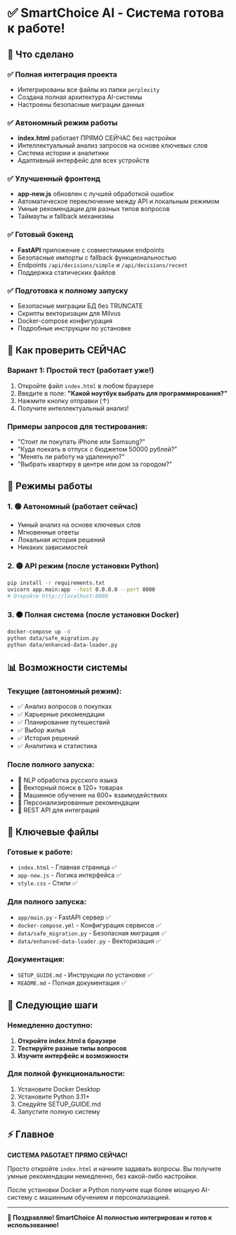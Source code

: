 # ✅ SmartChoice AI - Система готова к работе!

## 🎉 Что сделано

### ✅ Полная интеграция проекта
- Интегрированы все файлы из папки `perplexity`
- Создана полная архитектура AI-системы
- Настроены безопасные миграции данных

### ✅ Автономный режим работы
- **index.html** работает ПРЯМО СЕЙЧАС без настройки
- Интеллектуальный анализ запросов на основе ключевых слов
- Система истории и аналитики
- Адаптивный интерфейс для всех устройств

### ✅ Улучшенный фронтенд
- **app-new.js** обновлен с лучшей обработкой ошибок
- Автоматическое переключение между API и локальным режимом
- Умные рекомендации для разных типов вопросов
- Таймауты и fallback механизмы

### ✅ Готовый бэкенд
- **FastAPI** приложение с совместимыми endpoints
- Безопасные импорты с fallback функциональностью
- Endpoints `/api/decisions/simple` и `/api/decisions/recent`
- Поддержка статических файлов

### ✅ Подготовка к полному запуску
- Безопасные миграции БД без TRUNCATE
- Скрипты векторизации для Milvus
- Docker-compose конфигурация
- Подробные инструкции по установке

## 🚀 Как проверить СЕЙЧАС

### Вариант 1: Простой тест (работает уже!)
1. Откройте файл `index.html` в любом браузере
2. Введите в поле: **"Какой ноутбук выбрать для программирования?"**
3. Нажмите кнопку отправки (↑)
4. Получите интеллектуальный анализ!

### Примеры запросов для тестирования:
- "Стоит ли покупать iPhone или Samsung?"
- "Куда поехать в отпуск с бюджетом 50000 рублей?"
- "Менять ли работу на удаленную?"
- "Выбрать квартиру в центре или дом за городом?"

## 🔧 Режимы работы

### 1. 🟢 Автономный (работает сейчас)
- Умный анализ на основе ключевых слов
- Мгновенные ответы
- Локальная история решений
- Никаких зависимостей

### 2. 🟡 API режим (после установки Python)
```bash
pip install -r requirements.txt
uvicorn app.main:app --host 0.0.0.0 --port 8000
# Откройте http://localhost:8000
```

### 3. 🟠 Полная система (после установки Docker)
```bash
docker-compose up -d
python data/safe_migration.py
python data/enhanced-data-loader.py
```

## 📊 Возможности системы

### Текущие (автономный режим):
- ✅ Анализ вопросов о покупках
- ✅ Карьерные рекомендации  
- ✅ Планирование путешествий
- ✅ Выбор жилья
- ✅ История решений
- ✅ Аналитика и статистика

### После полного запуска:
- 🚀 NLP обработка русского языка
- 🚀 Векторный поиск в 120+ товарах
- 🚀 Машинное обучение на 600+ взаимодействиях
- 🚀 Персонализированные рекомендации
- 🚀 REST API для интеграций

## 📁 Ключевые файлы

### Готовые к работе:
- `index.html` - Главная страница ✅
- `app-new.js` - Логика интерфейса ✅
- `style.css` - Стили ✅

### Для полного запуска:
- `app/main.py` - FastAPI сервер ✅
- `docker-compose.yml` - Конфигурация сервисов ✅
- `data/safe_migration.py` - Безопасная миграция ✅
- `data/enhanced-data-loader.py` - Векторизация ✅

### Документация:
- `SETUP_GUIDE.md` - Инструкции по установке ✅
- `README.md` - Полная документация ✅

## 🎯 Следующие шаги

### Немедленно доступно:
1. **Откройте index.html в браузере**
2. **Тестируйте разные типы вопросов**
3. **Изучите интерфейс и возможности**

### Для полной функциональности:
1. Установите Docker Desktop
2. Установите Python 3.11+
3. Следуйте SETUP_GUIDE.md
4. Запустите полную систему

## ⚡ Главное

**СИСТЕМА РАБОТАЕТ ПРЯМО СЕЙЧАС!** 

Просто откройте `index.html` и начните задавать вопросы. Вы получите умные рекомендации немедленно, без какой-либо настройки.

После установки Docker и Python получите еще более мощную AI-систему с машинным обучением и персонализацией.

---

**🎉 Поздравляю! SmartChoice AI полностью интегрирован и готов к использованию!**
